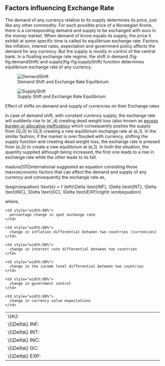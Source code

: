 ## Factors influencing Exchange Rate ##

The demand of any currency relative to its supply determines its price, just like any other commodity. For each possible price of a Norwegian Krone, there is a corresponding demand and supply to be exchanged with euro in the money market. When demand of krone equals its supply, the price it exhibit at some specific time is called its equilibrium exchange rate. Factors like inflation, interest rates, expectation and government policy affects the demand for any currency. But the supply is mostly in control of the central bank. In a floating exchange rate regime, the shift in demand (fig-fig:demandShift) and supply(fig-fig:supplyShift) function determines equilibrium exchange rate of any currency.

<div class="two-up-image">
  <div class="image-left" id="demandShift">
    <figure id="attachment_35" style="width: 660px" class="wp-caption aligncenter"><img src="https://i1.wp.com/thesis.mathatistics.com/wp-content/uploads/2015/03/DemandShift-1024x612.png?fit=660%2C394" alt="DemandShift" class="size-large wp-image-35" srcset="https://i0.wp.com/thesis.mathatistics.com/wp-content/uploads/2015/03/DemandShift.png?resize=1024%2C612 1024w, https://i0.wp.com/thesis.mathatistics.com/wp-content/uploads/2015/03/DemandShift.png?resize=300%2C179 300w, https://i0.wp.com/thesis.mathatistics.com/wp-content/uploads/2015/03/DemandShift.png?w=1295 1295w" sizes="(max-width: 660px) 100vw, 660px" data-recalc-dims="1" /><figcaption class="wp-caption-text">Demand Shift and Exchange Rate Equilibrium</figcaption></figure>
  </div>
  
  <div class="image-right" id="demandShift">
    <figure id="attachment_36" style="width: 660px" class="wp-caption aligncenter"><img src="https://i1.wp.com/thesis.mathatistics.com/wp-content/uploads/2015/03/SupplyShift-1024x615.png?fit=660%2C396" alt="SupplyShift" class="size-large wp-image-36" srcset="https://i0.wp.com/thesis.mathatistics.com/wp-content/uploads/2015/03/SupplyShift.png?resize=1024%2C615 1024w, https://i0.wp.com/thesis.mathatistics.com/wp-content/uploads/2015/03/SupplyShift.png?resize=300%2C180 300w, https://i0.wp.com/thesis.mathatistics.com/wp-content/uploads/2015/03/SupplyShift.png?w=1288 1288w" sizes="(max-width: 660px) 100vw, 660px" data-recalc-dims="1" /><figcaption class="wp-caption-text">Supply Shift and Exchange Rate Equilibrium</figcaption></figure>
  </div>
  
  <div class="wp-caption-text full-width-caption">
    Effect of shifts on demand and supply of currencies on their Exchange rates
  </div>
</div>

In case of demand shift, with constant currency supply, the exchange rate will suddenly rise to \(e’_d\) creating dead weight loss (also known as [excess burden or allocative inefficiency][1] which consequently pushes the supply from \(Q\_0\) to \(Q\_1\) creating a new equilibrium exchange rate at \(e\_1\). In the similar fashion, if the market is over flooded with currency, shifting the supply function and creating dead weight loss, the exchange rate is pressed from \(e\_0\) to create a new equilibrium at \(e_1\). In both the situation, the quantity supplied although being increased, the first one leads to a rise in exchange rate while the other leads to its fall.

madura2012international suggested an equation consisting those macroeconomic factors that can affect the demand and supply of any currency and consequently the exchange rate as,

\begin{equation}
\text{e} = f \left(\Delta \text{INF}, \Delta \text{INT}, \Delta \text{INC}, \Delta \text{GC}, \Delta \text{EXP}\right)
\end{equation}

where,

<table>
  <tr>
    <td style="width:20%">
      \(e\):
    </td>
    
    <td style="width:80%">
      percentage change in spot exchange rate
    </td>
  </tr>
  
  <tr>
    <td style="width:20%">
      \(\Delta\) INF:
    </td>
    
    <td style="width:80%">
      change in inflation differential between two countries (currencies)
    </td>
  </tr>
  
  <tr>
    <td style="width:20%">
      \(\Delta\) INT:
    </td>
    
    <td style="width:80%">
      change in interest rate differential between two countries
    </td>
  </tr>
  
  <tr>
    <td style="width:20%">
      \(\Delta\) INC:
    </td>
    
    <td style="width:80%">
      change in the income level differential between two countries
    </td>
  </tr>
  
  <tr>
    <td style="width:20%">
      \(\Delta\) GC:
    </td>
    
    <td style="width:80%">
      change in government control
    </td>
  </tr>
  
  <tr>
    <td style="width:20%">
      \(\Delta\) EXP:
    </td>
    
    <td style="width:80%">
      change in currency value expectations
    </td>
  </tr>
</table>

 [1]: http://www.princeton.edu/~achaney/tmve/wiki100k/docs/Deadweight_loss.html
